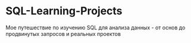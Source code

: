 # SQL-Learning-Projects
Мое путешествие по изучению SQL для анализа данных - от основ до продвинутых запросов и реальных проектов
